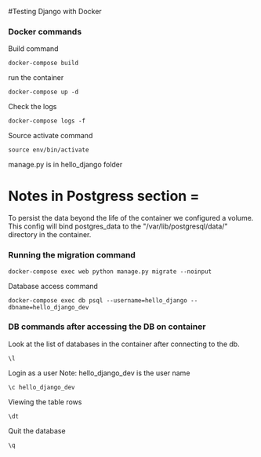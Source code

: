 #Testing Django with Docker

### Docker commands

Build command

```
docker-compose build
```

run the container
```
docker-compose up -d
```

Check the logs
```
docker-compose logs -f
```

Source activate command

```
source env/bin/activate
```

manage.py is in hello_django folder

# Notes in Postgress section =

To persist the data beyond the life of the container we configured a volume. This config will bind postgres_data to the "/var/lib/postgresql/data/" directory in the container.

### Running the migration command
```
docker-compose exec web python manage.py migrate --noinput
```

Database access command
```
docker-compose exec db psql --username=hello_django --dbname=hello_django_dev
```
### DB commands after accessing the DB on container
Look at the list of databases in the container after connecting to the db.
```
\l
```

Login as a user 
Note: hello_django_dev is the user name

```
\c hello_django_dev
```

Viewing the table rows

```
\dt
```
Quit the database

```
\q
```
